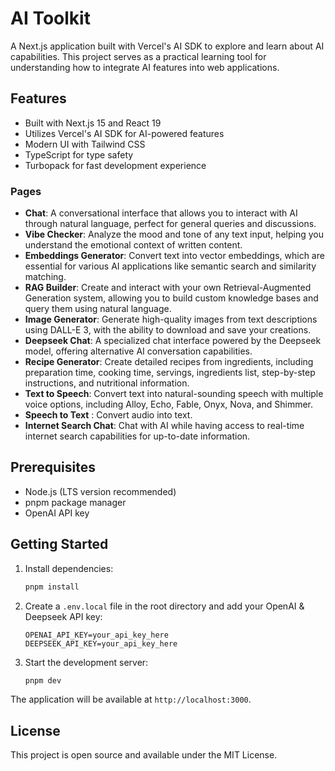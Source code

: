 # AI Toolkit

A Next.js application built with Vercel's AI SDK to explore and learn about AI capabilities. This project serves as a practical learning tool for understanding how to integrate AI features into web applications.

## Features

- Built with Next.js 15 and React 19
- Utilizes Vercel's AI SDK for AI-powered features
- Modern UI with Tailwind CSS
- TypeScript for type safety
- Turbopack for fast development experience

### Pages

- **Chat**: A conversational interface that allows you to interact with AI through natural language, perfect for general queries and discussions.
- **Vibe Checker**: Analyze the mood and tone of any text input, helping you understand the emotional context of written content.
- **Embeddings Generator**: Convert text into vector embeddings, which are essential for various AI applications like semantic search and similarity matching.
- **RAG Builder**: Create and interact with your own Retrieval-Augmented Generation system, allowing you to build custom knowledge bases and query them using natural language.
- **Image Generator**: Generate high-quality images from text descriptions using DALL-E 3, with the ability to download and save your creations.
- **Deepseek Chat**: A specialized chat interface powered by the Deepseek model, offering alternative AI conversation capabilities.
- **Recipe Generator**: Create detailed recipes from ingredients, including preparation time, cooking time, servings, ingredients list, step-by-step instructions, and nutritional information.
- **Text to Speech**: Convert text into natural-sounding speech with multiple voice options, including Alloy, Echo, Fable, Onyx, Nova, and Shimmer.
- **Speech to Text** : Convert audio into text.
- **Internet Search Chat**: Chat with AI while having access to real-time internet search capabilities for up-to-date information.

## Prerequisites

- Node.js (LTS version recommended)
- pnpm package manager
- OpenAI API key

## Getting Started

1. Install dependencies:

   ```bash
   pnpm install
   ```

2. Create a `.env.local` file in the root directory and add your OpenAI & Deepseek API key:

   ```env
   OPENAI_API_KEY=your_api_key_here
   DEEPSEEK_API_KEY=your_api_key_here
   ```

3. Start the development server:

   ```bash
   pnpm dev
   ```

The application will be available at `http://localhost:3000`.

## License

This project is open source and available under the MIT License.
